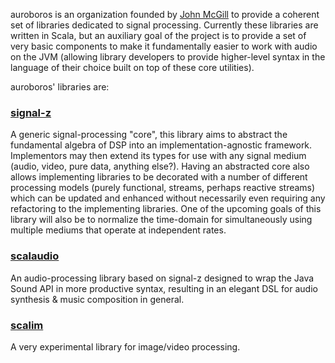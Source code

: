 auroboros is an organization founded by [John McGill](https://github.com/fat0wl) to provide a coherent set of libraries dedicated to signal processing. Currently these libraries are written in Scala, but an auxiliary goal of the project is to provide a set of very basic components to make it fundamentally easier to work with audio on the JVM (allowing library developers to provide higher-level syntax in the language of their choice built on top of these core utilities).

auroboros' libraries are:

### [signal-z](/signal-z)

A generic signal-processing "core", this library aims to abstract the fundamental algebra of DSP into an implementation-agnostic framework. Implementors may then extend its types for use with any signal medium (audio, video, pure data, anything else?). Having an abstracted core also allows implementing libraries to be decorated with a number of different processing models (purely functional, streams, perhaps reactive streams) which can be updated and enhanced without necessarily even requiring any refactoring to the implementing libraries. One of the upcoming goals of this library will also be to normalize the time-domain for simultaneously using multiple mediums that operate at independent rates.

### [scalaudio](/scalaudio)

An audio-processing library based on signal-z designed to wrap the Java Sound API in more productive syntax, resulting in an elegant DSL for audio synthesis & music composition in general.

### [scalim](/scalim)

A very experimental library for image/video processing.
